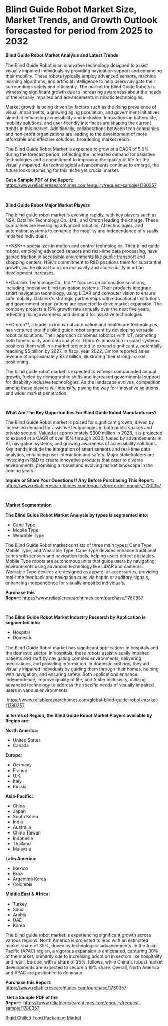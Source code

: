 <p><h1>Blind Guide Robot Market Size, Market Trends, and Growth Outlook forecasted for period from 2025 to 2032</h1></p><p><strong>Blind Guide Robot Market Analysis and Latest Trends</strong></p>
<p><p>The Blind Guide Robot is an innovative technology designed to assist visually impaired individuals by providing navigation support and enhancing their mobility. These robots typically employ advanced sensors, machine learning algorithms, and artificial intelligence to help users navigate their surroundings safely and efficiently. The market for Blind Guide Robots is witnessing significant growth due to increasing awareness about the needs of the visually impaired and advancements in robotic technologies.</p><p>Market growth is being driven by factors such as the rising prevalence of visual impairments, a growing aging population, and government initiatives aimed at enhancing accessibility and inclusion. Innovations in battery life, mobility solutions, and user-friendly interfaces are shaping the current trends in this market. Additionally, collaborations between tech companies and non-profit organizations are leading to the development of more affordable and effective solutions, broadening market reach.</p><p>The Blind Guide Robot Market is expected to grow at a CAGR of 5.9% during the forecast period, reflecting the increased demand for assistive technologies and a commitment to improving the quality of life for the visually impaired. As technological advancements continue to emerge, the future looks promising for this niche yet crucial market.</p></p>
<p><strong>Get a Sample PDF of the Report:&nbsp;</strong> <a href="https://www.reliableresearchtimes.com/enquiry/request-sample/1780357?utm_campaign=2931&utm_medium=2&utm_source=Github&utm_content=ia&utm_term=25032025&utm_id=blind-guide-robot">https://www.reliableresearchtimes.com/enquiry/request-sample/1780357</a></p>
<p>&nbsp;</p>
<p><strong>Blind Guide Robot Major Market Players</strong></p>
<p><p>The blind guide robot market is evolving rapidly, with key players such as NSK, Datalink Technology Co., Ltd., and Omron leading the charge. These companies are leveraging advanced robotics, AI technologies, and automation systems to enhance the mobility and independence of visually impaired individuals.</p><p>**NSK** specializes in motion and control technologies. Their blind guide robots, employing advanced sensors and real-time data processing, have gained traction in accessible environments like public transport and shopping centers. NSK's commitment to R&D positions them for substantial growth, as the global focus on inclusivity and accessibility in urban development increases.</p><p>**Datalink Technology Co., Ltd.** focuses on automation solutions, including innovative blind navigation systems. Their products integrate smart navigation technology, using LiDAR and computer vision to ensure safe mobility. Datalink's strategic partnerships with educational institutions and government organizations are expected to drive market expansion. The company projects a 15% growth rate annually over the next five years, reflecting rising awareness and demand for assistive technologies.</p><p>**Omron**, a leader in industrial automation and healthcare technologies, has ventured into the blind guide robot segment by developing versatile robotics solutions. Their approach combines robotics with IoT, promoting both functionality and data analytics. Omron's innovation in smart systems positions them well in a market projected to expand significantly, potentially reaching $5 billion by 2027. In fiscal year 2022, Omron reported sales revenue of approximately $7.2 billion, illustrating their strong market positioning.</p><p>The blind guide robot market is expected to witness compounded annual growth, fueled by demographic shifts and increased governmental support for disability-inclusive technologies. As the landscape evolves, competition among these players will intensify, paving the way for innovative solutions and wider market penetration.</p></p>
<p>&nbsp;</p>
<p><strong>What Are The Key Opportunities For Blind Guide Robot Manufacturers?</strong></p>
<p><p>The Blind Guide Robot market is poised for significant growth, driven by increased demand for assistive technologies in both public spaces and private sectors. Valued at approximately $300 million in 2023, it is projected to expand at a CAGR of over 15% through 2030, fueled by advancements in AI, navigation systems, and growing awareness of accessibility solutions. Key trends include the integration of smart sensors and real-time data analytics, enhancing user interaction and safety. Major stakeholders are investing in R&D to create innovative products that cater to diverse environments, promising a robust and evolving market landscape in the coming years.</p></p>
<p><strong>Inquire or Share Your Questions If Any Before Purchasing This Report:</strong> <a href="https://www.reliableresearchtimes.com/enquiry/pre-order-enquiry/1780357?utm_campaign=2931&utm_medium=2&utm_source=Github&utm_content=ia&utm_term=25032025&utm_id=blind-guide-robot">https://www.reliableresearchtimes.com/enquiry/pre-order-enquiry/1780357</a></p>
<p>&nbsp;</p>
<p><strong>Market Segmentation</strong></p>
<p><strong>The Blind Guide Robot Market Analysis by types is segmented into:</strong></p>
<p><ul><li>Cane Type</li><li>Mobile Type</li><li>Wearable Type</li></ul></p>
<p><p>The Blind Guide Robot market consists of three main types: Cane Type, Mobile Type, and Wearable Type. Cane Type devices enhance traditional canes with sensors and navigation tools, helping users detect obstacles. Mobile Type robots are autonomous units that guide users by navigating environments using advanced technology like LiDAR and cameras. Wearable Type devices are designed as apparel or accessories, providing real-time feedback and navigation cues via haptic or auditory signals, enhancing independence for visually impaired individuals.</p></p>
<p><strong>Purchase this Report:&nbsp;</strong><a href="https://www.reliableresearchtimes.com/purchase/1780357?utm_campaign=2931&utm_medium=2&utm_source=Github&utm_content=ia&utm_term=25032025&utm_id=blind-guide-robot">https://www.reliableresearchtimes.com/purchase/1780357</a></p>
<p>&nbsp;</p>
<p><strong>The Blind Guide Robot Market Industry Research by Application is segmented into:</strong></p>
<p><ul><li>Hospital</li><li>Domestic</li></ul></p>
<p><p>The Blind Guide Robot market has significant applications in hospitals and the domestic sector. In hospitals, these robots assist visually impaired patients and staff by navigating complex environments, delivering medications, and providing information. In domestic settings, they aid visually impaired individuals by guiding them through their homes, helping with navigation, and ensuring safety. Both applications enhance independence, improve quality of life, and foster inclusivity, utilizing advanced technology to address the specific needs of visually impaired users in various environments.</p></p>
<p><a href="https://www.reliableresearchtimes.com/global-blind-guide-robot-market-r1780357?utm_campaign=2931&utm_medium=2&utm_source=Github&utm_content=ia&utm_term=25032025&utm_id=blind-guide-robot">&nbsp;https://www.reliableresearchtimes.com/global-blind-guide-robot-market-r1780357</a></p>
<p><strong>In terms of Region, the Blind Guide Robot Market Players available by Region are:</strong></p>
<p>
    <p> <strong> North America: </strong>
        <ul>
            <li>United States</li>
            <li>Canada</li>
        </ul>
        </p> 
    <p> <strong> Europe: </strong>
        <ul>
            <li>Germany</li>
            <li>France</li>
            <li>U.K.</li>
            <li>Italy</li>
            <li>Russia</li>
        </ul>
        </p> 
    <p> <strong> Asia-Pacific: </strong>
        <ul>
            <li>China</li>
            <li>Japan</li>
            <li>South Korea</li>
            <li>India</li>
            <li>Australia</li>
            <li>China Taiwan</li>
            <li>Indonesia</li>
            <li>Thailand</li>
            <li>Malaysia</li>
        </ul>
        </p> 
    <p> <strong> Latin America: </strong>
        <ul>
            <li>Mexico</li>
            <li>Brazil</li>
            <li>Argentina Korea</li>
            <li>Colombia</li>
        </ul>
        </p> 
    <p> <strong> Middle East & Africa: </strong>
        <ul>
            <li>Turkey</li>
            <li>Saudi</li>
            <li>Arabia</li>
            <li>UAE</li>
            <li>Korea</li>
        </ul>
    </p>
    </p>
<p><p>The blind guide robot market is experiencing significant growth across various regions. North America is projected to lead with an estimated market share of 35%, driven by technological advancements. In the Asia-Pacific (APAC) region, a vigorous expansion is anticipated, capturing 30% of the market, primarily due to increasing adoption in sectors like hospitality and retail. Europe, with a share of 25%, follows, while China's robust market developments are expected to secure a 10% share. Overall, North America and APAC are positioned to dominate.</p></p>
<p><strong>Purchase this Report: </strong><a href="https://www.reliableresearchtimes.com/purchase/1780357?utm_campaign=2931&utm_medium=2&utm_source=Github&utm_content=ia&utm_term=25032025&utm_id=blind-guide-robot">https://www.reliableresearchtimes.com/purchase/1780357</a></p>
<p>&nbsp;<strong>Get a Sample PDF of the Report:&nbsp;&nbsp;</strong><a href="https://www.reliableresearchtimes.com/enquiry/request-sample/1780357?utm_campaign=2931&utm_medium=2&utm_source=Github&utm_content=ia&utm_term=25032025&utm_id=blind-guide-robot">https://www.reliableresearchtimes.com/enquiry/request-sample/1780357</a></p>
<p><strong></strong></p>
<p><p><a href="https://github.com/berbelsagwan/Market-Research-Report-List-1/blob/main/rigid-chilled-food-packaging-market.md?utm_campaign=2931&utm_medium=2&utm_source=Github&utm_content=ia&utm_term=25032025&utm_id=blind-guide-robot">Rigid Chilled Food Packaging Market</a></p></p>